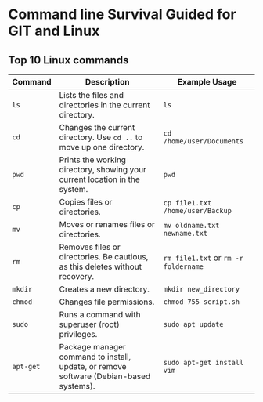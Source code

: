 # Command line Survival Guided for GIT and Linux

## Top 10 Linux commands

| Command       | Description                                                                                       | Example Usage                             |
|---------------|---------------------------------------------------------------------------------------------------|-------------------------------------------|
| `ls`          | Lists the files and directories in the current directory.                                          | `ls`                                      |
| `cd`          | Changes the current directory. Use `cd ..` to move up one directory.                               | `cd /home/user/Documents`                 |
| `pwd`         | Prints the working directory, showing your current location in the system.                         | `pwd`                                     |
| `cp`          | Copies files or directories.                                                                      | `cp file1.txt /home/user/Backup`          |
| `mv`          | Moves or renames files or directories.                                                            | `mv oldname.txt newname.txt`              |
| `rm`          | Removes files or directories. Be cautious, as this deletes without recovery.                      | `rm file1.txt` or `rm -r foldername`      |
| `mkdir`       | Creates a new directory.                                                                           | `mkdir new_directory`                     |
| `chmod`       | Changes file permissions.                                                                          | `chmod 755 script.sh`                     |
| `sudo`        | Runs a command with superuser (root) privileges.                                                   | `sudo apt update`                         |
| `apt-get`     | Package manager command to install, update, or remove software (Debian-based systems).             | `sudo apt-get install vim`                |

